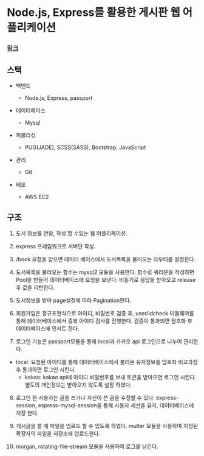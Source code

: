 # Node.js, Express를 활용한 게시판 웹 어플리케이션

### [링크](http://3.22.22.117:3000)

## 스택

 - 백엔드  
	- Node.js, Express, passport

 - 데이터베이스  
	- Mysql

 - 퍼블리싱  
	- PUG(JADE), SCSS(SASS), Bootstrap, JavaScript

 - 관리  
	- Git

 - 배포  
	- AWS EC2

## 구조

 1. 도서 정보를 연람, 작성 할 수있는 웹 어플리케이션. 

 2. express 프레임워크로 서버단 작성.

 3. /book 요청을 받으면 데이터 베이스에서 도서목록을 불러오는 라우터를 설정한다.

 4. 도서목록을 불러오는 함수는 mysql2 모듈을 사용한다. 함수로 쿼리문을 작성하면 Pool을 만들어 데이터베이스에 요청을 보낸다. 비동기로 응답을 받아오고 release 후 값을 리턴한다.

 5. 도서정보를 받아 page설정에 따라 Pagination한다.

 6. 회원가입은 정규표현식으로 아이디, 비밀번호 검증 후, user/idcheck 미들웨어를 통해 데이터베이스에서 중복 아이디 검사를 진행한다. 검증이 통과되면 암호화 후 데이터베이스에 인서트 한다. 

 7. 로그인 기능은 passport모듈을 통해 local과 카카오 api 로그인으로 나누어 관리한다. 
  - local: 요청된 아이디를 통해 데이터베이스에서 불러온 유저정보를 암호화 비교과정 후 통과하면 로그인 시킨다.
	- kakao: kakao api에 아이디 비밀번호를 보내 토큰을 받아오면 로그인 시킨다. 별도의 개인정보는 받아오지 않도록 설정 하였다.
 
 8. 로그인 한 사용자는 글을 쓰거나 자신이 쓴 글을 수정할 수 있다. express-session, espress-mysql-session을 통해 사용자 세선을 유지, 데이터베이스에 저장 한다. 

 9. 게시글을 쓸 때 파일을 업로드 할 수 있도록 하였다. multer 모듈을 사용하여 지정된 확장자의 파일을 저장소에 업로드한다.
 
 10. morgan, rotating-file-stream 모듈을 사용하여 로그를 남긴다.
